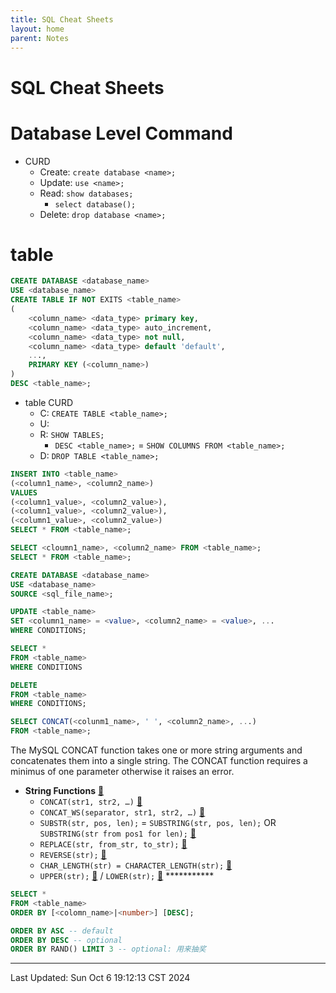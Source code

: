 ```yaml
---
title: SQL Cheat Sheets
layout: home
parent: Notes
---
```


# SQL Cheat Sheets

# Database Level Command

- CURD
    - Create: `create database <name>;`
    - Update: `use <name>;`
    - Read: `show databases;`
        - `select database();`
    - Delete: `drop database <name>;`

# table

```sql
CREATE DATABASE <database_name>
USE <database_name>
CREATE TABLE IF NOT EXITS <table_name>
(
	<column_name> <data_type> primary key,
	<column_name> <data_type> auto_increment,
	<column_name> <data_type> not null,
	<column_name> <data_type> default 'default',
	...,
	PRIMARY KEY (<column_name>)
)
DESC <table_name>;
```

- table CURD
    - C: `CREATE TABLE <table_name>;`
    - U:
    - R: `SHOW TABLES;`
        - `DESC <table_name>;` = `SHOW COLUMNS FROM <table_name>;`
    - D: `DROP TABLE <table_name>;`

```sql
INSERT INTO <table_name>
(<column1_name>, <column2_name>)
VALUES
(<column1_value>, <column2_value>),
(<column1_value>, <column2_value>),
(<column1_value>, <column2_value>)
SELECT * FROM <table_name>;
```

```sql
SELECT <cloumn1_name>, <column2_name> FROM <table_name>;
SELECT * FROM <table_name>;
```

```sql
CREATE DATABASE <database_name>
USE <database_name>
SOURCE <sql_file_name>;
```

```sql
UPDATE <table_name>
SET <column1_name> = <value>, <column2_name> = <value>, ...
WHERE CONDITIONS;
```

```sql
SELECT *
FROM <table_name>
WHERE CONDITIONS

DELETE
FROM <table_name>
WHERE CONDITIONS;
```

```sql
SELECT CONCAT(<colunm1_name>, ' ', <column2_name>, ...)
FROM <table_name>;
```

The MySQL CONCAT function takes one or more string arguments and concatenates them into a single string. The CONCAT function requires a minimus of one parameter otherwise it raises an error.

- **String Functions** [🔗](https://dev.mysql.com/doc/refman/5.7/en/string-functions.html)
    - `CONCAT(str1, str2, …)` [🔗](https://dev.mysql.com/doc/refman/5.7/en/string-functions.html#function_concat)
    - `CONCAT_WS(separator, str1, str2, …)` [🔗](https://dev.mysql.com/doc/refman/5.7/en/string-functions.html#function_concat-ws)
    - `SUBSTR(str, pos, len);` = `SUBSTRING(str, pos, len);` OR `SUBSTRING(str from pos1 for len);` [🔗](https://dev.mysql.com/doc/refman/5.7/en/string-functions.html#function_substring)
    - `REPLACE(str, from_str, to_str);` [🔗](https://dev.mysql.com/doc/refman/5.7/en/string-functions.html#function_replace)
    - `REVERSE(str);` [🔗](https://dev.mysql.com/doc/refman/5.7/en/string-functions.html#function_reverse)
    - `CHAR_LENGTH(str) = CHARACTER_LENGTH(str);` [🔗](https://dev.mysql.com/doc/refman/5.7/en/string-functions.html#function_char-length)
    - `UPPER(str);` [🔗](https://dev.mysql.com/doc/refman/5.7/en/string-functions.html#function_upper) / `LOWER(str);` [🔗](https://dev.mysql.com/doc/refman/5.7/en/string-functions.html#function_lower) ***********

```sql
SELECT *
FROM <table_name>
ORDER BY [<colomn_name>|<number>] [DESC];
```

```sql
ORDER BY ASC -- default
ORDER BY DESC -- optional
ORDER BY RAND() LIMIT 3 -- optional: 用来抽奖
```

---

Last Updated: Sun Oct  6 19:12:13 CST 2024